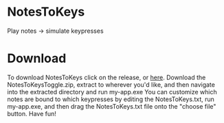 # NotesToKeys
Play notes -> simulate keypresses

# Download
To download NotesToKeys click on the release, or [here](https://github-releases.githubusercontent.com/332797007/d0a15100-5efa-11eb-9364-be9ace41e528?X-Amz-Algorithm=AWS4-HMAC-SHA256&X-Amz-Credential=AKIAIWNJYAX4CSVEH53A%2F20210213%2Fus-east-1%2Fs3%2Faws4_request&X-Amz-Date=20210213T174247Z&X-Amz-Expires=300&X-Amz-Signature=b5e6fd359354248b0be0602f50da7d5cdbcfae9a39830bf756cb322bb66779ac&X-Amz-SignedHeaders=host&actor_id=67801725&key_id=0&repo_id=332797007&response-content-disposition=attachment%3B%20filename%3DnotesToKeysToggle.zip&response-content-type=application%2Foctet-stream). Download the NotesToKeysToggle.zip, extract to wherever you'd like, and then navigate into the extracted directory and run my-app.exe
You can customize which notes are bound to which keypresses by editing the NotesToKeys.txt, run my-app.exe, and then drag the NotesToKeys.txt file onto the "choose file" button.
Have fun!
